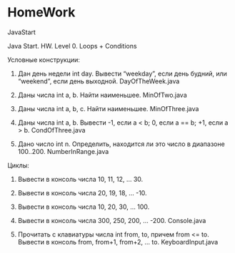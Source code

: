 # HomeWork
JavaStart

Java Start. HW. Level 0. Loops + Conditions

Условные конструкции:

1. Дан день недели int day. Вывести “weekday”, если день будний, или “weekend”, если день выходной. 
DayOfTheWeek.java

2. Даны числа int a, b. Найти наименьшее. 
MinOfTwo.java

3. Даны числа int a, b, c. Найти наименьшее. 
MinOfThree.java

4. Даны числа int a, b. Вывести -1, если a < b; 0, если a == b; +1, если a > b. 
CondOfThree.java

5. Дано число int n. Определить, находится ли это число в диапазоне 100..200. 
NumberInRange.java

Циклы: 

1. Вывести в консоль числа 10, 11, 12, … 30. 
2. Вывести в консоль числа 20, 19, 18, … -10. 
3. Вывести в консоль числа 10, 20, 30, … 100. 
4. Вывести в консоль числа 300, 250, 200, … -200. 
Console.java

5. Прочитать с клавиатуры числа int from, to, причем from <= to. Вывести в консоль from, from+1, from+2, … to.
KeyboardInput.java
